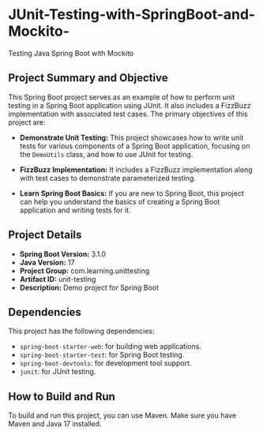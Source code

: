 # JUnit-Testing-with-SpringBoot-and-Mockito-
Testing Java Spring Boot with Mockito

## Project Summary and Objective

This Spring Boot project serves as an example of how to perform unit testing in a Spring Boot application using JUnit. It also includes a FizzBuzz implementation with associated test cases. The primary objectives of this project are:

- **Demonstrate Unit Testing:** This project showcases how to write unit tests for various components of a Spring Boot application, focusing on the `DemoUtils` class, and how to use JUnit for testing.

- **FizzBuzz Implementation:** It includes a FizzBuzz implementation along with test cases to demonstrate parameterized testing.

- **Learn Spring Boot Basics:** If you are new to Spring Boot, this project can help you understand the basics of creating a Spring Boot application and writing tests for it.

## Project Details

- **Spring Boot Version:** 3.1.0
- **Java Version:** 17
- **Project Group:** com.learning.unittesting
- **Artifact ID:** unit-testing
- **Description:** Demo project for Spring Boot

## Dependencies

This project has the following dependencies:

- `spring-boot-starter-web`: for building web applications.
- `spring-boot-starter-test`: for Spring Boot testing.
- `spring-boot-devtools`: for development tool support.
- `junit`: for JUnit testing.

## How to Build and Run

To build and run this project, you can use Maven. Make sure you have Maven and Java 17 installed.
